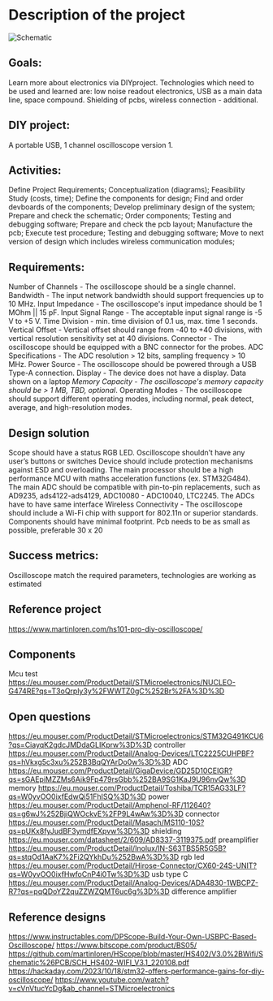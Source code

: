 # Description of the project
![Schematic]("D:\It's_work\Scope\Scope_evtA\Ver5.PDF")
## Goals:
Learn more about electronics via DIYproject. Technologies which need to be used and learned are: low noise readout electronics, USB as a main data line, space compound. Shielding of pcbs,  wireless connection - additional.

## DIY project:
A portable USB, 1 channel oscilloscope version 1. 

## Activities:
Define Project Requirements;
Conceptualization (diagrams);
Feasibility Study (costs, time);
Define the components for design;
Find and order devboards of the components;
Develop preliminary design of the system;
Prepare and check the schematic;
Order components;
Testing and debugging software;
Prepare and check the pcb layout;
Manufacture the pcb;
Execute test procedure;
Testing and debugging software;
Move to next version of design which includes wireless communication modules;

## Requirements: 
Number of Channels - The oscilloscope should be a single channel.
Bandwidth - The input network bandwidth should support frequencies up to 10 MHz.
Input Impedance - The oscilloscope's input impedance should be 1 MOhm || 15 pF.
Input Signal Range - The acceptable input signal range is -5 V to +5 V.
Time Division -  min. time division of 0.1 us,  max. time 1 seconds.
Vertical Offset - Vertical offset should range from -40 to +40 divisions, with vertical resolution sensitivity set at 40 divisions.
Connector - The oscilloscope should be equipped with a BNC connector for the probes.
ADC Specifications - The ADC resolution > 12 bits, sampling frequency > 10 MHz.
Power Source - The oscilloscope should be powered through a USB Type-A connection.
Display - The device does not have a display. Data shown on a laptop
*Memory Capacity - The oscilloscope's memory capacity should be > 1 MB, TBD, optional*.
Operating Modes - The oscilloscope should support different operating modes, including normal, peak detect, average, and high-resolution modes.


## Design solution
Scope should have a status RGB LED.
Oscilloscope shouldn’t have any user’s buttons or switches
Device should include protection mechanisms against ESD and overloading.
The main processor should be a high performance MCU with maths acceleration functions (ex. STM32G484).
The main ADC should be compatible with pin-to-pin replacements, such as AD9235, ads4122-ads4129, ADC10080 - ADC10040, LTC2245. The ADCs have to have same interface 
Wireless Connectivity - The oscilloscope should include a Wi-Fi chip with support for 802.11n or superior standards.
Components should have minimal footprint.
Pcb needs to be as small as possible, preferable 30 x 20


## Success metrics:
Oscilloscope match the required parameters, technologies are working as estimated


## Reference project
https://www.martinloren.com/hs101-pro-diy-oscilloscope/ 


## Components
Mcu test  
https://eu.mouser.com/ProductDetail/STMicroelectronics/NUCLEO-G474RE?qs=T3oQrply3y%2FWWTZ0gC%252Br%2FA%3D%3D 


## Open questions
https://eu.mouser.com/ProductDetail/STMicroelectronics/STM32G491KCU6?qs=CiayqK2gdcJMDdaGLIKprw%3D%3D controller
https://eu.mouser.com/ProductDetail/Analog-Devices/LTC2225CUHPBF?qs=hVkxg5c3xu%252B3BqQYArDo0w%3D%3D ADC
https://eu.mouser.com/ProductDetail/GigaDevice/GD25D10CEIGR?qs=sGAEpiMZZMs6Aik9Fp479rsGbb%252BA9SG1KaJ9U96nvQw%3D memory
https://eu.mouser.com/ProductDetail/Toshiba/TCR15AG33LF?qs=W0yvOO0ixfEdwQi51FhISQ%3D%3D power
https://eu.mouser.com/ProductDetail/Amphenol-RF/112640?qs=g6wJ%252BjiQWOckvE%2FP9L4wAw%3D%3D connector
https://eu.mouser.com/ProductDetail/Masach/MS110-10S?qs=pUKx8fyJudBF3ymdfEXpvw%3D%3D shielding
https://eu.mouser.com/datasheet/2/609/AD8337-3119375.pdf preamplifier
https://eu.mouser.com/ProductDetail/Inolux/IN-S63TBS5R5G5B?qs=stqOd1AaK7%2Fi2QYkhDu%252BwA%3D%3D rgb led
https://eu.mouser.com/ProductDetail/Hirose-Connector/CX60-24S-UNIT?qs=W0yvOO0ixfHwfoCnP4i0Tw%3D%3D usb type C
https://eu.mouser.com/ProductDetail/Analog-Devices/ADA4830-1WBCPZ-R7?qs=pqQDoYZ2quZZWZQMT6uc6g%3D%3D difference amplifier

## Reference designs
https://www.instructables.com/DPScope-Build-Your-Own-USBPC-Based-Oscilloscope/
https://www.bitscope.com/product/BS05/ 
https://github.com/martinloren/HScope/blob/master/HS402/V3.0%2BWifi/Schematic%26PCB/SCH_HS402-WIFI_V3.1_220108.pdf 
https://hackaday.com/2023/10/18/stm32-offers-performance-gains-for-diy-oscilloscope/ 
https://www.youtube.com/watch?v=cVnVtucYcDg&ab_channel=STMicroelectronics 